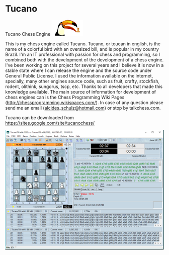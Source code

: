 # Tucano
Tucano Chess Engine ![alt text](image/tucano.bmp "Tucano")

This is my chess engine called Tucano. Tucano, or toucan in english, is the name of a colorful bird with an oversized bill, and is popular in my country Brazil. 
I'm an IT professional with passion for chess and programming, so I combined both with the development of the development of a chess engine. 
I've been working on this project for several years and I believe it is now in a stable state where I can release the engine and the source code under General Public License. 
I used the information available on the internet, specially, many other engines source code, such as fruit, crafty, stockfish, rodent, olithink, sungorus, tscp, etc. Thanks to all developers that made this knowledge available.
The main source of information for development of chess engines can is the Chess Programming Wiki Pages (http://chessprogramming.wikispaces.com/).
In case of any question please send me an email (alcides_schulz@hotmail.com) or stop by talkchess.com.

Tucano can be downloaded from https://sites.google.com/site/tucanochess/

![alt text](image/tucano_playing.png "Tucano")
